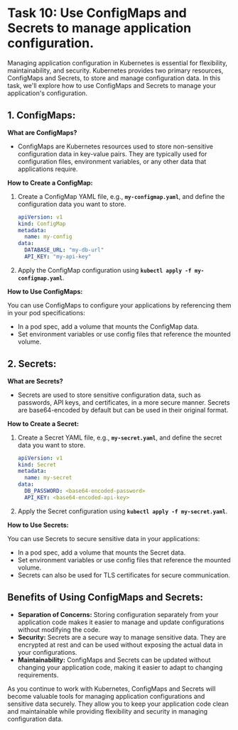 # Task 10: Use ConfigMaps and Secrets to manage application configuration.

Managing application configuration in Kubernetes is essential for flexibility, maintainability, and security. Kubernetes provides two primary resources, ConfigMaps and Secrets, to store and manage configuration data. In this task, we'll explore how to use ConfigMaps and Secrets to manage your application's configuration.

## **1. ConfigMaps:**

**What are ConfigMaps?**

- ConfigMaps are Kubernetes resources used to store non-sensitive configuration data in key-value pairs. They are typically used for configuration files, environment variables, or any other data that applications require.

**How to Create a ConfigMap:**

1. Create a ConfigMap YAML file, e.g., **`my-configmap.yaml`**, and define the configuration data you want to store.
    
    ```yaml
    apiVersion: v1
    kind: ConfigMap
    metadata:
      name: my-config
    data:
      DATABASE_URL: "my-db-url"
      API_KEY: "my-api-key"
    ```
    
2. Apply the ConfigMap configuration using **`kubectl apply -f my-configmap.yaml`**.

**How to Use ConfigMaps:**

You can use ConfigMaps to configure your applications by referencing them in your pod specifications:

- In a pod spec, add a volume that mounts the ConfigMap data.
- Set environment variables or use config files that reference the mounted volume.

## **2. Secrets:**

**What are Secrets?**

- Secrets are used to store sensitive configuration data, such as passwords, API keys, and certificates, in a more secure manner. Secrets are base64-encoded by default but can be used in their original format.

**How to Create a Secret:**

1. Create a Secret YAML file, e.g., **`my-secret.yaml`**, and define the secret data you want to store.
    
    ```yaml
    apiVersion: v1
    kind: Secret
    metadata:
      name: my-secret
    data:
      DB_PASSWORD: <base64-encoded-password>
      API_KEY: <base64-encoded-api-key>
    ```
    
2. Apply the Secret configuration using **`kubectl apply -f my-secret.yaml`**.

**How to Use Secrets:**

You can use Secrets to secure sensitive data in your applications:

- In a pod spec, add a volume that mounts the Secret data.
- Set environment variables or use config files that reference the mounted volume.
- Secrets can also be used for TLS certificates for secure communication.

## **Benefits of Using ConfigMaps and Secrets:**

- **Separation of Concerns:** Storing configuration separately from your application code makes it easier to manage and update configurations without modifying the code.
- **Security:** Secrets are a secure way to manage sensitive data. They are encrypted at rest and can be used without exposing the actual data in your configurations.
- **Maintainability:** ConfigMaps and Secrets can be updated without changing your application code, making it easier to adapt to changing requirements.

As you continue to work with Kubernetes, ConfigMaps and Secrets will become valuable tools for managing application configurations and sensitive data securely. They allow you to keep your application code clean and maintainable while providing flexibility and security in managing configuration data.